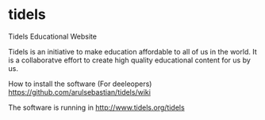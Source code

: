 # tidels
Tidels Educational Website

Tidels is an initiative to make education affordable to all of us in the world. It is a collaboratve effort to create high quality educational content for us by us.

How to install the software (For deeleopers)
https://github.com/arulsebastian/tidels/wiki

The software is running in http://www.tidels.org/tidels

